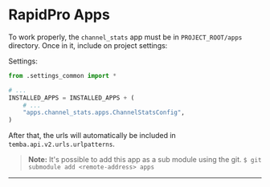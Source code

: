 # RapidPro Apps

To work properly, the `channel_stats` app must be in `PROJECT_ROOT/apps` directory. Once in it, include on project 
settings:

Settings:
```python
from .settings_common import *

# ...
INSTALLED_APPS = INSTALLED_APPS + (
    # ...
    "apps.channel_stats.apps.ChannelStatsConfig",
)
```

After that, the urls will automatically be included in `temba.api.v2.urls.urlpatterns`.

> **Note:** It's possible to add this app as a sub module using the git.
> `$ git submodule add <remote-address> apps`
---

